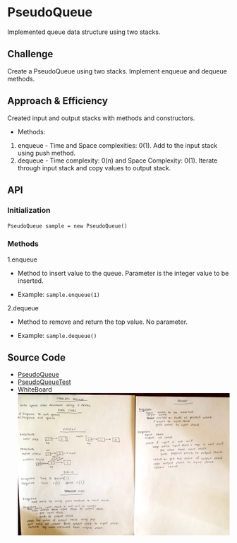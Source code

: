 # PseudoQueue
Implemented queue data structure using two stacks.

## Challenge
Create a PseudoQueue using two stacks. Implement enqueue and dequeue methods.
## Approach & Efficiency
Created input and output stacks with methods and constructors. 
* Methods:

1. enqueue - Time and Space complexities: 0(1). Add to the input stack using push method.
2. dequeue - Time complexity: 0(n) and Space Complexity: 0(1). Iterate through input stack and copy values to output stack.

## API
### Initialization
`PseudoQueue sample = new PseudoQueue()`
### Methods

1.enqueue
* Method to insert value to the queue. Parameter is the integer value to be inserted.

* Example: `sample.enqueue(1)`

2.dequeue
* Method to remove and return the top value. No parameter.

* Example: `sample.dequeue()`

## Source Code
* [PseudoQueue](./src/main/java/queueWithStacks/PseudoQueue.java)
* [PseudoQueueTest](./src/test/java/queueWithStacks/PseudoQueueTest.java)
* WhiteBoard
![alt queue_with_stacks ](../../challenges-401/assets/queue_with_stacks.jpg)